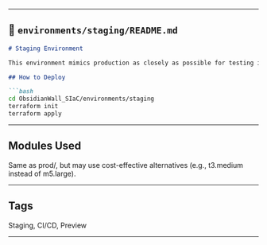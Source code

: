 

---

## 📁 `environments/staging/README.md`

```markdown
# Staging Environment

This environment mimics production as closely as possible for testing infrastructure and observability before promoting to prod.

## How to Deploy

```bash
cd ObsidianWall_SIaC/environments/staging
terraform init
terraform apply
```
---

## Modules Used
Same as prod/, but may use cost-effective alternatives (e.g., t3.medium instead of m5.large).

----
## Tags
Staging, CI/CD, Preview

----